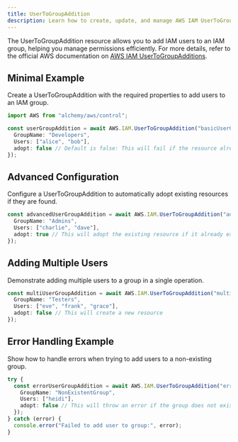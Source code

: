 ```yaml
---
title: UserToGroupAddition
description: Learn how to create, update, and manage AWS IAM UserToGroupAdditions using Alchemy Cloud Control.
---
```


The UserToGroupAddition resource allows you to add IAM users to an IAM group, helping you manage permissions efficiently. For more details, refer to the official AWS documentation on [AWS IAM UserToGroupAdditions](https://docs.aws.amazon.com/iam/latest/userguide/).

## Minimal Example

Create a UserToGroupAddition with the required properties to add users to an IAM group.

```ts
import AWS from "alchemy/aws/control";

const userGroupAddition = await AWS.IAM.UserToGroupAddition("basicUserGroupAddition", {
  GroupName: "Developers",
  Users: ["alice", "bob"],
  adopt: false // Default is false: This will fail if the resource already exists
});
```

## Advanced Configuration

Configure a UserToGroupAddition to automatically adopt existing resources if they are found.

```ts
const advancedUserGroupAddition = await AWS.IAM.UserToGroupAddition("advancedUserGroupAddition", {
  GroupName: "Admins",
  Users: ["charlie", "dave"],
  adopt: true // This will adopt the existing resource if it already exists
});
```

## Adding Multiple Users

Demonstrate adding multiple users to a group in a single operation.

```ts
const multiUserGroupAddition = await AWS.IAM.UserToGroupAddition("multiUserGroupAddition", {
  GroupName: "Testers",
  Users: ["eve", "frank", "grace"],
  adopt: false // This will create a new resource
});
```

## Error Handling Example

Show how to handle errors when trying to add users to a non-existing group.

```ts
try {
  const errorUserGroupAddition = await AWS.IAM.UserToGroupAddition("errorUserGroupAddition", {
    GroupName: "NonExistentGroup",
    Users: ["heidi"],
    adopt: false // This will throw an error if the group does not exist
  });
} catch (error) {
  console.error("Failed to add user to group:", error);
}
```